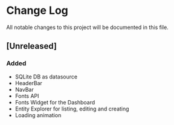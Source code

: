 # Change Log
All notable changes to this project will be documented in this file.

## [Unreleased]
### Added
- SQLite DB as datasource
- HeaderBar
- NavBar
- Fonts API
- Fonts Widget for the Dashboard
- Entity Explorer for listing, editing and creating
- Loading animation
